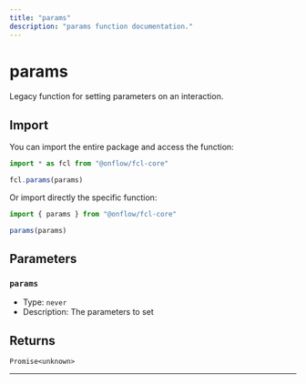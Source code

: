 ```yaml
---
title: "params"
description: "params function documentation."
---
```


<!-- THIS DOCUMENT IS AUTO-GENERATED FROM [onflow/fcl-core/../sdk/src/sdk.ts](https://github.com/onflow/fcl-js/tree/master/packages/fcl-core/../sdk/src/sdk.ts). DO NOT EDIT MANUALLY -->

# params

Legacy function for setting parameters on an interaction.

## Import

You can import the entire package and access the function:

```typescript
import * as fcl from "@onflow/fcl-core"

fcl.params(params)
```

Or import directly the specific function:

```typescript
import { params } from "@onflow/fcl-core"

params(params)
```


## Parameters

### `params` 


- Type: `never`
- Description: The parameters to set


## Returns

`Promise<unknown>`


---